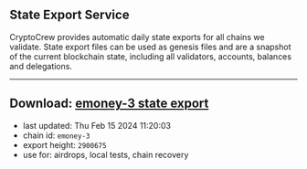## State Export Service
CryptoCrew provides automatic daily state exports for all chains we validate. State export files can be used as genesis files and are a snapshot of the current blockchain state, including all validators, accounts, balances and delegations.

---
**Download: [emoney-3 state export](https://dl-eu2.ccvalidators.com/SERVICE/emoney/emoney-3_export_2900675.json)**
---

- last updated: Thu Feb 15 2024 11:20:03
- chain id: `emoney-3`
- export height: `2900675`
- use for: airdrops, local tests, chain recovery
